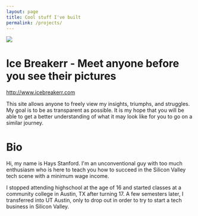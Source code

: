 ```yaml
---
layout: page
title: Cool stuff I've built
permalink: /projects/
---
```


<img src="https://www.haysstanford.com/assets/images/search.png" style=""/> 
<h1>Ice Breakerr - Meet anyone before you see their pictures</h1>
<a href="http://www.icebreakerr.com/">http://www.icebreakerr.com</a>

This site allows anyone to freely view my insights, triumphs, and struggles. My goal is to be as transparent as possible. It is my hope that you will be able to get a better understanding of what it may look like for you to go on a similar journey.

<h1>Bio</h1> 
Hi, my name is Hays Stanford. I'm an unconventional guy with too much enthusiasm who is here to teach you how to succeed in the Silicon Valley tech scene with a minimum wage income. 

I stopped attending highschool at the age of 16 and started classes at a community college in Austin, TX after turning 17. A few semesters later, I transferred into UT Austin, only to drop out in order to try to start a tech business in Silicon Valley.
